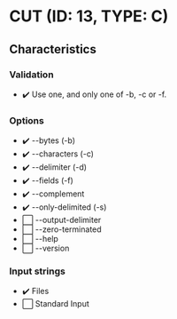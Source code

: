 # CUT (ID: 13, TYPE: C)

## Characteristics

### Validation
- ✔️ Use one, and only one of -b, -c or -f.

### Options
- ✔️ --bytes (-b)
- ✔️ --characters (-c)
- ✔️ --delimiter (-d)
- ✔️ --fields (-f)
- ✔️ --complement
- ✔️ --only-delimited (-s)
- ⬜ --output-delimiter
- ⬜ --zero-terminated
- ⬜ --help
- ⬜ --version

### Input strings
- ✔️ Files
- ⬜ Standard Input
